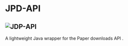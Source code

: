 # JPD-API
![JDP-API](https://github.com/DWolf-19/JPD-API/assets/108197792/d0805590-820a-4d59-a608-3aa8d2bea92e)
--
A lightweight Java wrapper for the Paper downloads API .
